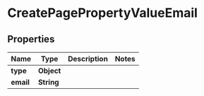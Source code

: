 

# CreatePagePropertyValueEmail


## Properties

| Name | Type | Description | Notes |
|------------ | ------------- | ------------- | -------------|
|**type** | **Object** |  |  |
|**email** | **String** |  |  |



